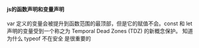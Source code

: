 #### js的函数声明和变量声明


var 定义的变量会被提升到函数范围的最顶部，但是它的赋值不会。const 和 let 声明的变量受到一个称之为 Temporal Dead Zones (TDZ) 的新概念保护。 知道为什么 typeof 不在安全 是很重要的